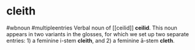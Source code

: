 # cleith
#wbnoun
#multipleentries
Verbal noun of [[ceilid]] **ceilid**. This noun appears in two variants in the glosses, for which we set up two separate entries: 1) a feminine i-stem **cleith**, and 2) a feminine ā-stem **cleth**.
